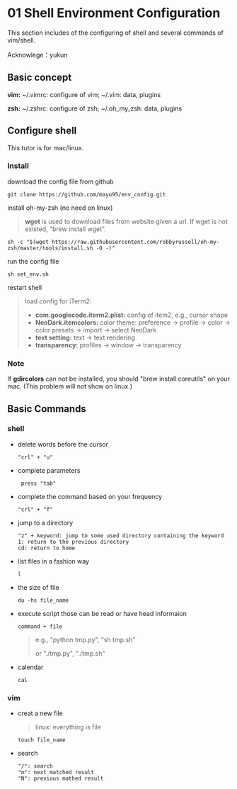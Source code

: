 # 01 Shell Environment Configuration
This section includes of the configuring of shell and several commands of vim/shell.

Acknowlege：yukun


## Basic concept
**vim:** ~/.vimrc: configure of vim; ~/.vim: data, plugins

**zsh:** ~/.zshrc: configure of zsh; ~/.oh_my_zsh: data, plugins

## Configure shell
This tutor is for mac/linux.

### Install
download the config file from github
 
```git
git clone https://github.com/mayu95/env_config.git
```

install oh-my-zsh (no need on linux)
> **wget** is used to download files from website given a url. If wget is not existed, "brew install wget".

```shell
sh -c "$(wget https://raw.githubusercontent.com/robbyrussell/oh-my-zsh/master/tools/install.sh -O -)"
```

run the config file

```shell
sh set_env.sh
```

restart shell
> load config for iTerm2:
> 
> * **com.googlecode.iterm2.plist:** config of item2, e.g., cursor shape
> * **NeoDark.itemcolors:** color theme: preference -> profile -> color -> color presets -> import -> select NeoDark
> * **text setting:** text -> text rendering
> * **transparency:** profiles -> window -> transparency


### Note
If **gdircolors** can not be installed, you should "brew install coreutils" on your mac. (This problem will not show on linux.)


## Basic Commands
### shell
* delete words before the cursor

	```
	"crl" + "u"
	```
	
* complete parameters

	```
	 press "tab"
	```
	
* complete the command based on your frequency

	```
	"crl" + "f"
	```
	
*  jump to a directory

	```
	"z" + keyword: jump to some used directory containing the keyword 
	1: return to the previous directory
	cd: return to home
	```

* list files in a fashion way

	```
	l
	```

* the size of file

	```
	du -hs file_name
	```
	
* execute script those can be read or have head informaion

	```
	command + file
	```
	> e.g., "python tmp.py", "sh tmp.sh"
	>
	> or "./tmp.py", "./tmp.sh"
	
* calendar

	```
	cal
	```
	
### vim

* creat a new file
	> linux: everything is file

	```
	touch file_name
	```
	
* search

	```
	"/": search 
	"n": next matched result
	"N": previous mathed result
	```







